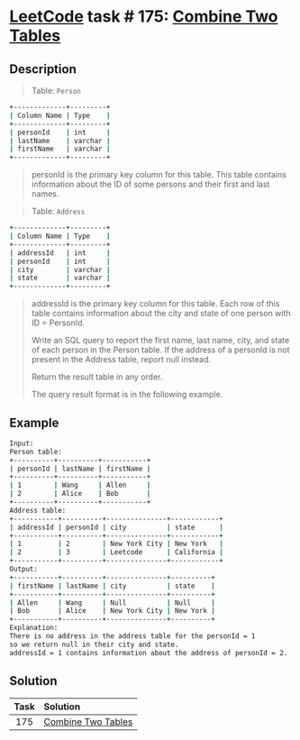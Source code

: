 # [LeetCode][leetcode] task # 175: [Combine Two Tables][task]

Description
-----------

> Table: `Person`
```sh
+-------------+---------+
| Column Name | Type    |
+-------------+---------+
| personId    | int     |
| lastName    | varchar |
| firstName   | varchar |
+-------------+---------+
```
> personId is the primary key column for this table.
> This table contains information about the ID
> of some persons and their first and last names.

> Table: `Address`
```sh
+-------------+---------+
| Column Name | Type    |
+-------------+---------+
| addressId   | int     |
| personId    | int     |
| city        | varchar |
| state       | varchar |
+-------------+---------+
```
> addressId is the primary key column for this table.
> Each row of this table contains information about
> the city and state of one person with ID = PersonId.
>
> Write an SQL query to report the first name, last name,
> city, and state of each person in the Person table.
> If the address of a personId is not present
> in the Address table, report null instead.
> 
> Return the result table in any order.
>
> The query result format is in the following example.

Example
-------

```sh
Input: 
Person table:
+----------+----------+-----------+
| personId | lastName | firstName |
+----------+----------+-----------+
| 1        | Wang     | Allen     |
| 2        | Alice    | Bob       |
+----------+----------+-----------+
Address table:
+-----------+----------+---------------+------------+
| addressId | personId | city          | state      |
+-----------+----------+---------------+------------+
| 1         | 2        | New York City | New York   |
| 2         | 3        | Leetcode      | California |
+-----------+----------+---------------+------------+
Output: 
+-----------+----------+---------------+----------+
| firstName | lastName | city          | state    |
+-----------+----------+---------------+----------+
| Allen     | Wang     | Null          | Null     |
| Bob       | Alice    | New York City | New York |
+-----------+----------+---------------+----------+
Explanation: 
There is no address in the address table for the personId = 1
so we return null in their city and state.
addressId = 1 contains information about the address of personId = 2.
```

Solution
--------

| Task | Solution                       |
|:----:|:-------------------------------|
| 175  | [Combine Two Tables][solution] |


[leetcode]: <http://leetcode.com/>
[task]: <https://leetcode.com/problems/combine-two-tables/>
[solution]: <https://github.com/wellaxis/praxis-leetcode/blob/main/src/main/java/com/witalis/praxis/leetcode/task/h2/p175/option/Practice.java>
